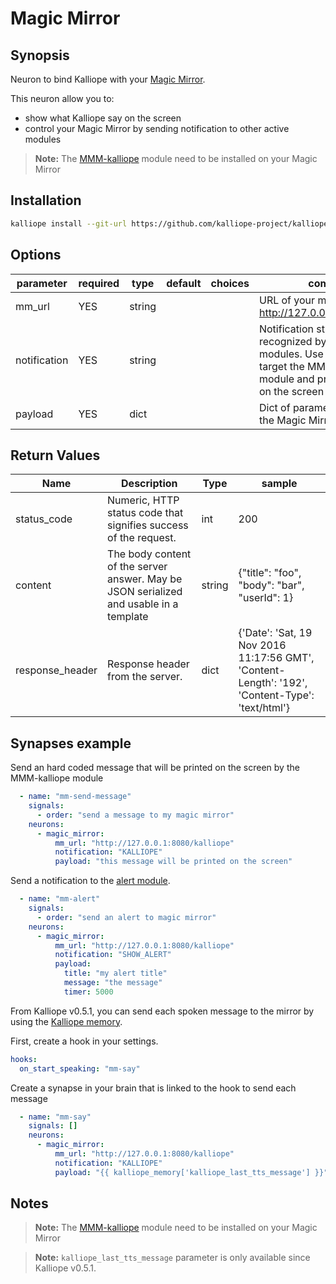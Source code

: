 # Magic Mirror

## Synopsis

Neuron to bind Kalliope with your [Magic Mirror](https://magicmirror.builders/).

This neuron allow you to:
- show what Kalliope say on the screen
- control your Magic Mirror by sending notification to other active modules

>**Note:** The [MMM-kalliope](https://github.com/kalliope-project/MMM-kalliope) module need to be installed on your Magic Mirror

## Installation
```bash
kalliope install --git-url https://github.com/kalliope-project/kalliope_neuron_magic_mirror.git
```

## Options

| parameter    | required | type   | default | choices | comment                                                                                                                                                   |
|--------------|----------|--------|---------|---------|-----------------------------------------------------------------------------------------------------------------------------------------------------------|
| mm_url       | YES      | string |         |         | URL of your magic mirror. E.g: http://127.0.0.1:8080/kalliope                                                                                             |
| notification | YES      | string |         |         | Notification string that will be recognized by Magic Mirror modules. Use "KALLIOPE" to target the MMM-kalliope module and print the payload on the screen |
| payload      | YES      | dict   |         |         | Dict of parameters to send to the Magic Mirror module                                                                                                     |


## Return Values

| Name            | Description                                                                            | Type   | sample                                                                                          |
|-----------------|----------------------------------------------------------------------------------------|--------|-------------------------------------------------------------------------------------------------|
| status_code     | Numeric, HTTP status code that signifies success of the request.                       | int    | 200                                                                                             |
| content         | The body content of the server answer. May be JSON serialized and usable in a template | string | {"title": "foo", "body": "bar", "userId": 1}                                                    |
| response_header | Response header from the server.                                                       | dict   | {'Date': 'Sat, 19 Nov 2016 11:17:56 GMT', 'Content-Length': '192', 'Content-Type': 'text/html'} |


## Synapses example

Send an hard coded message that will be printed on the screen by the MMM-kalliope module
```yml
  - name: "mm-send-message"
    signals:
      - order: "send a message to my magic mirror"
    neurons:
      - magic_mirror:
          mm_url: "http://127.0.0.1:8080/kalliope"
          notification: "KALLIOPE"
          payload: "this message will be printed on the screen"
```

Send a notification to the [alert module](https://github.com/MichMich/MagicMirror/tree/master/modules/default/alert).
```yml
  - name: "mm-alert"
    signals:
      - order: "send an alert to magic mirror"
    neurons:
      - magic_mirror:
          mm_url: "http://127.0.0.1:8080/kalliope"
          notification: "SHOW_ALERT"
          payload:
            title: "my alert title"
            message: "the message"
            timer: 5000
```

From Kalliope v0.5.1, you can send each spoken message to the mirror by using the [Kalliope memory](https://github.com/kalliope-project/kalliope/blob/master/Docs/neurons.md#kalliope_memory-store-in-memory-a-variable-from-an-order-or-generated-from-a-neuron).

First, create a hook in your settings.
```yml
hooks:  
  on_start_speaking: "mm-say"
```

Create a synapse in your brain that is linked to the hook to send each message
```yml
  - name: "mm-say"
    signals: []
    neurons:
      - magic_mirror:
          mm_url: "http://127.0.0.1:8080/kalliope"
          notification: "KALLIOPE"
          payload: "{{ kalliope_memory['kalliope_last_tts_message'] }}"
```

## Notes

>**Note:** The [MMM-kalliope](https://github.com/kalliope-project/MMM-kalliope) module need to be installed on your Magic Mirror

>**Note:** `kalliope_last_tts_message` parameter is only available since Kalliope v0.5.1.
